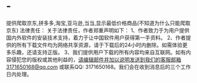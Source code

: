 # -
提供爬取京东,拼多多,淘宝,亚马逊,当当,显示最低价格商品(不知道为什么只能爬取京东)
法律责任：
  关于法律责任，作者郑重声明如下：
1、作者致力于为用户提供国内外软件的安装技术支持，着力于让中国软件用户获得第一手资料。
2、作者提供的所有下载文件均为网络共享资源，请于下载后的24小时内删除。如需体验更多乐趣，还请支持正版。
3、我们提供用户下载的所有内容均来自互联网。如有内容侵犯您的版权或其他利益的，请编辑邮件并加以说明发送到我们的客服邮箱3171650168@qq.com 或联系QQ: 3171650168。我们会在收到消息后的三个工作日内处理。

